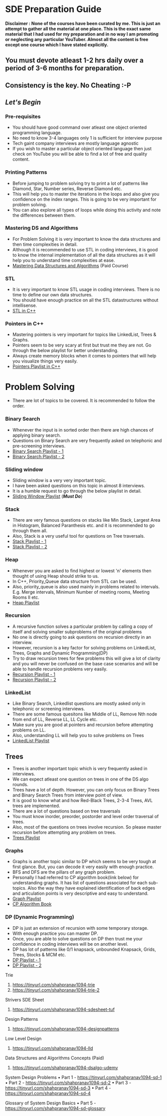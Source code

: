 # SDE Preparation Guide

#### Disclaimer : None of the courses have been curated by me. This is just an attempt to gather all the material at one place. This is the exact same material that I had used for my preparation and in no way I am promoting or neglecting any particular YouTuber. Almost all the content is free except one course which I have stated explicitly.


## You must devote atleast 1-2 hrs daily over a period of 3-6 months for preparation.
## Consistency is the key. No Cheating :-P

## *Let's Begin*


### Pre-requisites

- You should have good command over atleast one object oriented programming language. 
- No need to know 3-4 languages only 1 is sufficient for interview purpose
- Tech gaint company interviews are mostly language agnostic
- If you wish to master a particular object oriented language then just check on YouTube you will be able to find a lot of free and quality content.
  
### Printing Patterns
- Before jumping to problem solving try to print a lot of patterns like Diamond, Star, Number series, Reverse Diamond etc.
- This will help you to master the iterations in the loops and also give you confidence on the index ranges. This is going to be very important for problem solving.
- You can also explore all types of loops while doing this activity and note the differences between them.
  
### Mastering DS and Algorithms
- For Problem Solving it is very important to know the data structures and then time complexities in detail.
- Although it is recommended to use STL in coding interviews, it is good to know the internal implementation of all the data structures as it will help you to understand time complexities at ease.
- [Mastering Data Structures and Algorithms](https://tinyurl.com/shahpranav1094-ds-udemy) (Paid Course)
  
### STL
- It is very important to know STL usage in coding interviews. There is no time to define our own data structures.
- You should have enough practice on all the STL datastructures without intellisense.
- [STL in C++](https://tinyurl.com/shahpranav1094-stl-cpp)


### Pointers in C++
- Mastering pointers is very important for topics like LinkedList, Trees & Graphs.
- Pointers seem to be very scary at first but trust me they are not. Go through the below playlist for better understanding.
- Always create memory blocks when it comes to pointers that will help you visualize things very easily.
- [Pointers Playlist in C++](https://tinyurl.com/shahpranav1094-pointers)


# Problem Solving

- There are lot of topics to be covered. It is recommended to follow the order.
  
### Binary Search
- Whenever the input is in sorted order then there are high chances of applying binary search.
- Questions on Binary Search are very frequently asked on telephonic and pre-screening interviews.
- [Binary Search Playlist - 1](https://tinyurl.com/shahpranav1094-binarysearch)
- [Binary Search Playlist - 2](https://tinyurl.com/shahpranav1094-binarysearch-2)

### Sliding window
- Sliding window is a very very important topic.
- I have been asked questions on this topic in almost 8 interviews.
- It is a humble request to go through the below playlist in detail.
- [Sliding Window Playlist](https://tinyurl.com/shahpranav1094-slidingwindow) (***Must Do***)


### Stack
- There are very famous questions on stacks like Min Stack, Largest Area in Histogram, Balanced Paranthesis etc. and it is recommended to go through them all.
- Also, Stack is a very useful tool for questions on Tree traversals.
- [Stack Playlist - 1](https://tinyurl.com/shahpranav1094-stack)
- [Stack Playlist - 2](https://tinyurl.com/shahpranav1094-stack-2)

### Heap
- Whenever you are asked to find highest or lowest 'n' elements then thought of using Heap should strike to us. 
- In C++, Priority_Queue data structure from STL can be used.
- Also, priority_queue is also used mainly in problems related to intervals. E.g. Merge intervals, Minimum Number of meeting rooms, Meeting Rooms II etc.
- [Heap Playlist](https://tinyurl.com/shahpranav1094-heap)

### Recursion
- A recursive function solves a particular problem by calling a copy of itself and solving smaller subproblems of the original problems
- No one is directly going to ask questions on recursion directly in an interview.
- However, recursion is a key factor for solving problems on LinkedList, Trees, Graphs and Dynamic Programming(DP)
- Try to draw recursion trees for few problems this will give a lot of clarity and you will never be confused on the base case scenarios and will be able to handle recursion problems very easily.
-  [Recursion Playlist - 1](https://tinyurl.com/shahpranav1094-recursion)
-  [Recursion Playlist - 2](https://tinyurl.com/shahpranav1094-recursion-2)


### LinkedList
- Like Binary Search, Linkedlist questions are mostly asked only in telephonic or screening interviews.
- There are some famous quesitons like Middle of LL, Remove Nth node from end of LL, Reverse LL, LL Cycle etc.
- Make sure you are good at pointers and recursion before attempting problems on LL.
- Also, understanding LL will help you to solve problems on Trees
- [LinkedList Playlist](https://tinyurl.com/shahpranav1094-linkedlist)


## Trees
- Trees is another important topic which is very frequently asked in interviews.
- We can expect atleast one question on trees in one of the DS algo rounds.
- Trees have a lot of depth. However, you can only focus on Binary Trees and Binary Search Trees from interview point of view.
- It is good to know what and how Red-Black Trees, 2-3-4 Trees, AVL trees are implemented.
- There are a lot of questions based on tree traversals
- You must know inorder, preorder, postorder and level order traversal of trees.
- Also, most of the questions on trees involve recursion. So please master recursion before attempting any problem on trees.
- [Trees Playlist](https://tinyurl.com/shahpranav1094-trees)


### Graphs
- Graphs is another topic similar to DP which seems to be very tough at first glance. But, you can decode it very easily with enough practice.
- BFS and DFS are the pillars of any graph problem.
- Personally I had referred to CP algorithm book(link below) for understanding graphs. It has list of questions associated for each sub-topics. Also the way they have explained identification of back edges and articulation points is very descriptive and easy to understand.
- [Graph Playlist](https://tinyurl.com/shahpranav1094-graph)
- [CP Algorithm Book](https://tinyurl.com/shahpranav1094-graph-cp)

### DP (Dynamic Programming)
- DP is just an extension of recursion with some temporary storage.
- With enough practice you can master DP.
- Once, you are able to solve questions on DP then trust me your confidence in coding interviews will be on another level.
- DP has lot of patterns like 0/1 knapsack, unbounded Knapsack, Grids, Trees, Stocks & MCM etc.
- [DP Playlist - 1](https://tinyurl.com/shahpranav1094-dp)
- [DP Playlist - 2](https://tinyurl.com/shahpranav1094-dp-2)

Trie

1. https://tinyurl.com/shahpranav1094-trie
2. https://tinyurl.com/shahpranav1094-trie-2


Strivers SDE Sheet

1. https://tinyurl.com/shahpranav1094-sdesheet-tuf

Design Patterns

1. https://tinyurl.com/shahpranav1094-designpatterns

Low Level Design

1. https://tinyurl.com/shahpranav1094-lld

Data Structures and Algorithms Concepts (Paid)

1. https://tinyurl.com/shahpranav1094-dsalgo-udemy


System Design Problems
	• Part 1 - https://tinyurl.com/shahpranav1094-sd-1
	• Part 2 - https://tinyurl.com/shahpranav1094-sd-2
	• Part 3 - https://tinyurl.com/shahpranav1094-sd-3
	• Part 4 - https://tinyurl.com/shahpranav1094-sd-4

Glossary of System Design Basics
	• Part 5 - https://tinyurl.com/shahpranav1094-sd-glossary
	
